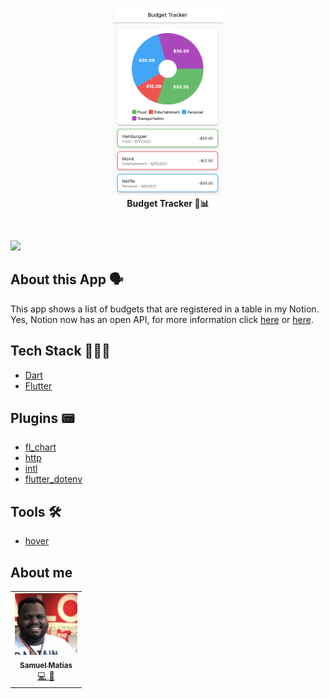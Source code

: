 <!-- header section -->
<p align="center">
  <img src="./readme/imgs/budget-tracker.png" alt="budget_tracker"  height="300">
  <br/>
  <span><b>Budget Tracker 💸📊</b></span><br/>
</p>
<!-- header section END -->

<br/>

<!-- show case/gif section -->

![](./readme/gifs/budget-tracker.gif)

<!-- show case/gif section END -->

<!-- about app and course section -->

## About this App 🗣

This app shows a list of budgets that are registered in a table in my Notion.
<br/>
Yes, Notion now has an open API, for more information click [here](https://www.notion.so/) or [here](https://developers.notion.com).
<br/>



## Tech Stack 👩🏾‍💻

- [Dart](https://dart.dev/)
- [Flutter](https://flutter.dev/)

## Plugins 📟

- [fl_chart](https://pub.dev/packages/dio)
- [http](https://pub.dev/packages/equatable)
- [intl](https://pub.dev/packages/flutter_bloc)
- [flutter_dotenv](https://pub.dev/packages/mask_text_input_formatter)


## Tools 🛠

- [hover](https://github.com/go-flutter-desktop/hover)

## About me

<!-- ALL-CONTRIBUTORS-LIST:START - Do not remove or modify this section -->
<!-- prettier-ignore -->
<table>
  <tr>
    <td align="center"><a href="https://twitter.com/samuelematias"><img src="./readme/imgs/samuca.png" width="100px;" alt="Samuel Matias"/><br /><sub><b>Samuel Matias</b></sub></a><br /><a href="https://github.com/samuelematias"title="Code">💻</a><a href="https://github.com/samuelematias"title="Design"> 🎨</a></td></td>
</table>

<!-- ALL-CONTRIBUTORS-LIST:END -->

<!-- about app and course section END -->
